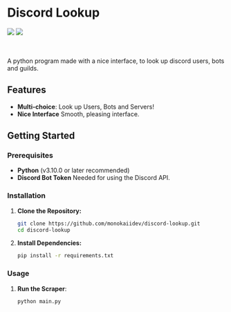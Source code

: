 # Discord Lookup
![](https://img.shields.io/badge/3.10.0%20and%20higher%20recommended!-ffa6ed?style=for-the-badge&color=ffa6ed&labelColor=ff6ee9&label=:3)
![](https://img.shields.io/badge/PUT%20TOKEN%20IN%20token.txt-ffa6ed?style=for-the-badge&color=ffa6ed&labelColor=ff6ee9&label=:3)

<br></br>
A python program made with a nice interface, to look up discord users, bots and guilds.

## Features

- **Multi-choice**: Look up Users, Bots and Servers!
- **Nice Interface** Smooth, pleasing interface.

## Getting Started

### Prerequisites

- **Python** (v3.10.0 or later recommended)
- **Discord Bot Token** Needed for using the Discord API.
### Installation

1. **Clone the Repository:**
    ```bash
    git clone https://github.com/monokaiidev/discord-lookup.git
    cd discord-lookup
    ```

2. **Install Dependencies:**
    ```bash
    pip install -r requirements.txt
    ```

### Usage
1. **Run the Scraper**:
    ```bash
    python main.py
    ```
